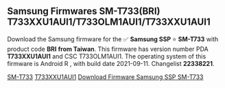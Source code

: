 <h2>Samsung Firmwares SM-T733(BRI) T733XXU1AUI1/T733OLM1AUI1/T733XXU1AUI1</h2>
Download the Samsung firmware for the ✅ <strong>Samsung SSP </strong> ⭐ <strong>SM-T733</strong> with product code <strong>BRI</strong> <strong> from Taiwan</strong>. This firmware has version number PDA <strong>T733XXU1AUI1</strong> and CSC T733OLM1AUI1. The operating system of this firmware is Android R , with build date 2021-09-11. Changelist <strong>22338221</strong>.


[SM-T733](https://samfirm.shop/samsung/model/SM-T733)
[T733XXU1AUI1](https://samfirm.shop/samsung/pda/T733XXU1AUI1)
[Download Firmware Samsung SSP SM-T733](https://samfirm.shop/samsung/firmware/456117)
